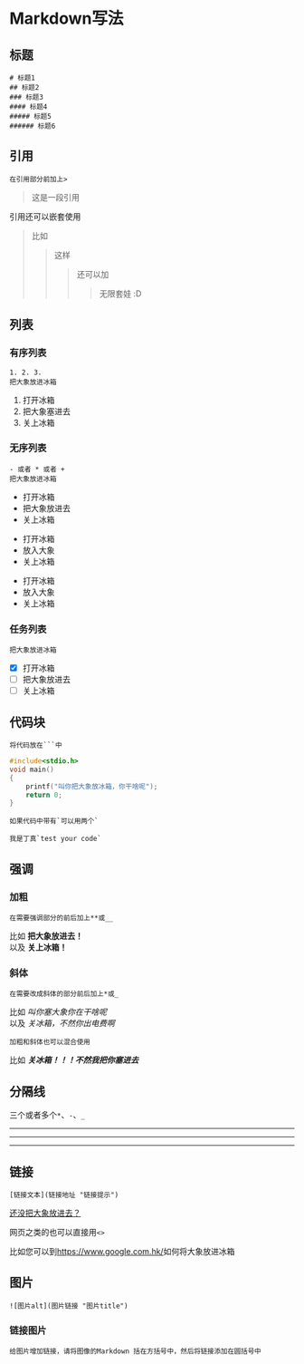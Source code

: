 # Markdown写法

## 标题
    # 标题1
    ## 标题2
    ### 标题3 
    #### 标题4 
    ##### 标题5
    ###### 标题6

## 引用
    在引用部分前加上>
>这是一段引用 

引用还可以嵌套使用
>比如
>>这样
>>>还可以加
>>>>无限套娃 :D

## 列表

### 有序列表
    1. 2. 3.
    把大象放进冰箱
1. 打开冰箱
2. 把大象塞进去
3. 关上冰箱

### 无序列表
    - 或者 * 或者 +
    把大象放进冰箱
 - 打开冰箱
 - 把大象放进去
 - 关上冰箱

* 打开冰箱
* 放入大象
* 关上冰箱

+ 打开冰箱
+ 放入大象
+ 关上冰箱

### 任务列表
    把大象放进冰箱
- [x] 打开冰箱 
- [ ] 把大象放进去
- [ ] 关上冰箱

## 代码块
    将代码放在```中 

```c
#include<stdio.h>
void main()
{
    printf("叫你把大象放冰箱，你干啥呢");
    return 0;
}
```

    如果代码中带有`可以用两个`
``我是丁真`test your code` ``



## 强调

### 加粗  
    在需要强调部分的前后加上**或__  

比如 **把大象放进去！**  
以及 __关上冰箱！__  
  
### 斜体
    在需要改成斜体的部分前后加上*或_


比如 *叫你塞大象你在干啥呢*  
以及 _关冰箱，不然你出电费啊_    
  
    加粗和斜体也可以混合使用  

比如
***关冰箱！！！不然我把你塞进去***  

## 分隔线
三个或者多个`*`、`-`、`_`  

***
___
---

## 链接
    [链接文本](链接地址 "链接提示") 

[还没把大象放进去？](https://www.bing.com/search?q=%E5%A6%82%E4%BD%95%E6%8A%8A%E5%A4%A7%E8%B1%A1%E6%94%BE%E8%BF%91%E5%86%B0%E7%AE%B1&form=QBLH&sp=-1&pq=%E5%A6%82%E4%BD%95%E6%8A%8A%E5%A4%A7%E8%B1%A1%E6%94%BE%E8%BF%91%E5%86%B0%E7%AE%B1&sc=0-9&qs=n&sk=&cvid=097785CD4FC844DDB9E036184C596B1E&ghsh=0&ghacc=0&ghpl= "如何把大象放近冰箱")
  
网页之类的也可以直接用`<>`  

比如您可以到<https://www.google.com.hk/>如何将大象放进冰箱

## 图片

    ![图片alt](图片链接 "图片title")

### 链接图片
    给图片增加链接，请将图像的Markdown 括在方括号中，然后将链接添加在圆括号中

